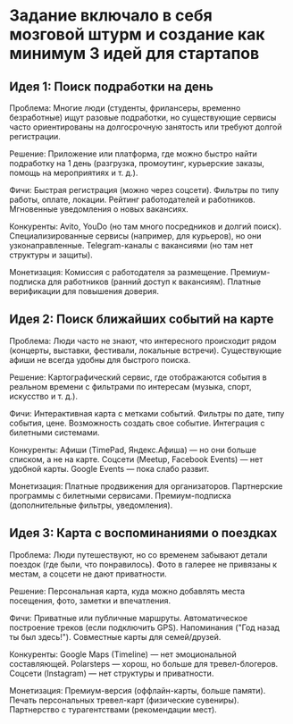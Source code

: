 # Задание включало в себя мозговой штурм и создание как минимум 3 идей для стартапов

## Идея 1: Поиск подработки на день

Проблема:
Многие люди (студенты, фрилансеры, временно безработные) ищут разовые подработки, но существующие сервисы часто ориентированы на долгосрочную занятость или требуют долгой регистрации.

Решение:
Приложение или платформа, где можно быстро найти подработку на 1 день (разгрузка, промоутинг, курьерские заказы, помощь на мероприятиях и т. д.).

Фичи:
    Быстрая регистрация (можно через соцсети).
    Фильтры по типу работы, оплате, локации.
    Рейтинг работодателей и работников.
    Мгновенные уведомления о новых вакансиях.

Конкуренты:
    Avito, YouDo (но там много посредников и долгий поиск).
    Специализированные сервисы (например, для курьеров), но они узконаправленные.
    Telegram-каналы с вакансиями (но там нет структуры и защиты).

Монетизация:
    Комиссия с работодателя за размещение.
    Премиум-подписка для работников (ранний доступ к вакансиям).
    Платные верификации для повышения доверия.


## Идея 2: Поиск ближайших событий на карте

Проблема:
Люди часто не знают, что интересного происходит рядом (концерты, выставки, фестивали, локальные встречи). Существующие афиши не всегда удобны для быстрого поиска.

Решение:
Картографический сервис, где отображаются события в реальном времени с фильтрами по интересам (музыка, спорт, искусство и т. д.).

Фичи:
    Интерактивная карта с метками событий.
    Фильтры по дате, типу события, цене.
    Возможность создать свое событие.
    Интеграция с билетными системами.

Конкуренты:
    Афиши (TimePad, Яндекс.Афиша) — но они больше списком, а не на карте.
    Соцсети (Meetup, Facebook Events) — нет удобной карты.
    Google Events — пока слабо развит.

Монетизация:
    Платные продвижения для организаторов.
    Партнерские программы с билетными сервисами.
    Премиум-подписка (дополнительные фильтры, уведомления).


## Идея 3: Карта с воспоминаниями о поездках

Проблема:
Люди путешествуют, но со временем забывают детали поездок (где были, что понравилось). Фото в галерее не привязаны к местам, а соцсети не дают приватности.

Решение:
Персональная карта, куда можно добавлять места посещения, фото, заметки и впечатления.

Фичи:
    Приватные или публичные маршруты.
    Автоматическое построение треков (если подключить GPS).
    Напоминания ("Год назад ты был здесь!").
    Совместные карты для семей/друзей.

Конкуренты:
    Google Maps (Timeline) — нет эмоциональной составляющей.
    Polarsteps — хорош, но больше для тревел-блогеров.
    Соцсети (Instagram) — нет структуры и приватности.

Монетизация:
    Премиум-версия (оффлайн-карты, больше памяти).
    Печать персональных тревел-карт (физические сувениры).
    Партнерство с турагентствами (рекомендации мест).
